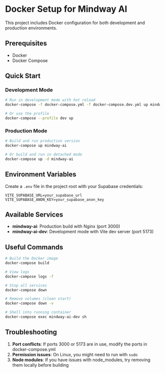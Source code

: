 
# Docker Setup for Mindway AI

This project includes Docker configuration for both development and production environments.

## Prerequisites

- Docker
- Docker Compose

## Quick Start

### Development Mode
```bash
# Run in development mode with hot reload
docker-compose -f docker-compose.yml -f docker-compose.dev.yml up mindway-ai-dev

# Or use the profile
docker-compose --profile dev up
```

### Production Mode
```bash
# Build and run production version
docker-compose up mindway-ai

# Or build and run in detached mode
docker-compose up -d mindway-ai
```

## Environment Variables

Create a `.env` file in the project root with your Supabase credentials:

```
VITE_SUPABASE_URL=your_supabase_url
VITE_SUPABASE_ANON_KEY=your_supabase_anon_key
```

## Available Services

- **mindway-ai**: Production build with Nginx (port 3000)
- **mindway-ai-dev**: Development mode with Vite dev server (port 5173)

## Useful Commands

```bash
# Build the Docker image
docker-compose build

# View logs
docker-compose logs -f

# Stop all services
docker-compose down

# Remove volumes (clean start)
docker-compose down -v

# Shell into running container
docker-compose exec mindway-ai-dev sh
```

## Troubleshooting

1. **Port conflicts**: If ports 3000 or 5173 are in use, modify the ports in docker-compose.yml
2. **Permission issues**: On Linux, you might need to run with `sudo`
3. **Node modules**: If you have issues with node_modules, try removing them locally before building
